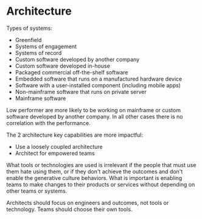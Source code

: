 # Architecture

Types of systems:
* Greenfield
* Systems of engagement
* Systems of record
* Custom software developed by another company
* Custom software developed in-house
* Packaged commercial off-the-shelf software
* Embedded software that runs on a manufactured hardware device
* Software with a user-installed component (including mobile apps)
* Non-mainframe software that runs on private server
* Mainframe software

Low performer are more likely to be working on mainframe or custom software developed by another company.
In all other cases there is no correlation with the performance.

The 2 architecture key capabilities are more impactful:

* Use a loosely coupled architecture
* Architect for empowered teams

What tools or technologies are used is irrelevant if the people that must use them hate using them, or if they don't achieve the outcomes and don't enable the generative culture behaviors.
What is important is enabling teams to make changes to their products or services without depending on other teams or systems.

Architects should focus on engineers and outcomes, not tools or technology. Teams should choose their own tools.


